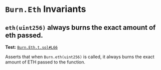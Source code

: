 # `Burn.Eth` Invariants

## `eth(uint256)` always burns the exact amount of eth passed.
**Test:** [`Burn.Eth.t.sol#L66`](../test/invariants/Burn.Eth.t.sol#L66)

Asserts that when `Burn.eth(uint256)` is called, it always burns the exact amount of ETH passed to the function. 